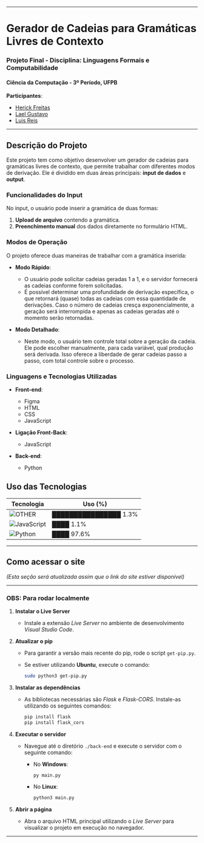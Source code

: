 
---

# Gerador de Cadeias para Gramáticas Livres de Contexto

### Projeto Final - Disciplina: Linguagens Formais e Computabilidade  
#### Ciência da Computação - 3º Período, UFPB

**Participantes**:  
- [Herick Freitas](https://github.com/Herickjf)  
- [Lael Gustavo](https://github.com/sunny-fellow)  
- [Luis Reis](https://github.com/LuisReis09)  

---

## Descrição do Projeto

Este projeto tem como objetivo desenvolver um gerador de cadeias para gramáticas livres de contexto, que permite trabalhar com diferentes modos de derivação. Ele é dividido em duas áreas principais: **input de dados** e **output**.

### Funcionalidades do Input

No input, o usuário pode inserir a gramática de duas formas:
1. **Upload de arquivo** contendo a gramática.
2. **Preenchimento manual** dos dados diretamente no formulário HTML.

### Modos de Operação

O projeto oferece duas maneiras de trabalhar com a gramática inserida:

- **Modo Rápido**:
  - O usuário pode solicitar cadeias geradas 1 a 1, e o servidor fornecerá as cadeias conforme forem solicitadas.
  - É possível determinar uma profundidade de derivação específica, o que retornará (quase) todas as cadeias com essa quantidade de derivações. Caso o número de cadeias cresça exponencialmente, a geração será interrompida e apenas as cadeias geradas até o momento serão retornadas.

- **Modo Detalhado**:
  - Neste modo, o usuário tem controle total sobre a geração da cadeia. Ele pode escolher manualmente, para cada variável, qual produção será derivada. Isso oferece a liberdade de gerar cadeias passo a passo, com total controle sobre o processo.

### Linguagens e Tecnologias Utilizadas

- **Front-end**:
  - Figma
  - HTML
  - CSS
  - JavaScript

- **Ligação Front-Back**:
  - JavaScript

- **Back-end**:
  - Python
 
## Uso das Tecnologias

| Tecnologia     | Uso (%)   |
|----------------|-----------|
| ![OTHER](https://img.shields.io/badge/HTML-1.3%25-green)       | ████████████████ 1.3% |
| ![JavaScript](https://img.shields.io/badge/JavaScript-1.1%25-yellow) | ████ 1.1%          |
| ![Python](https://img.shields.io/badge/Python-97.6%25-orange) | ████ 97.6%          |

---

## Como acessar o site

*(Esta seção será atualizada assim que o link do site estiver disponível)*

---

### **OBS: Para rodar localmente**

1. **Instalar o Live Server**  
   - Instale a extensão *Live Server* no ambiente de desenvolvimento *Visual Studio Code*.

2. **Atualizar o pip**  
   - Para garantir a versão mais recente do pip, rode o script `get-pip.py`.  
   - Se estiver utilizando **Ubuntu**, execute o comando:

     ```bash
     sudo python3 get-pip.py
     ```

3. **Instalar as dependências**  
   - As bibliotecas necessárias são *Flask* e *Flask-CORS*. Instale-as utilizando os seguintes comandos:

     ```bash
     pip install flask
     pip install flask_cors
     ```

4. **Executar o servidor**  
   - Navegue até o diretório `./back-end` e execute o servidor com o seguinte comando:
   
     - No **Windows**:

       ```bash
       py main.py
       ```

     - No **Linux**:

       ```bash
       python3 main.py
       ```

5. **Abrir a página**  
   - Abra o arquivo HTML principal utilizando o *Live Server* para visualizar o projeto em execução no navegador.

---
